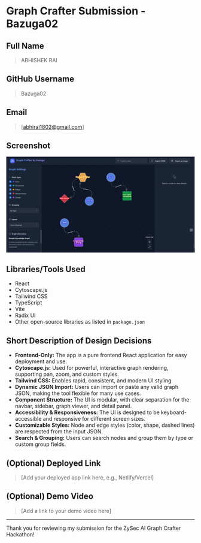 # Graph Crafter Submission - Bazuga02

## Full Name

> ABHISHEK RAI

## GitHub Username

> Bazuga02

## Email

> [abhirai1802@gmail.com]

## Screenshot

![App Screenshot](./image.png)

## Libraries/Tools Used

- React
- Cytoscape.js
- Tailwind CSS
- TypeScript
- Vite
- Radix UI
- Other open-source libraries as listed in `package.json`

## Short Description of Design Decisions

- **Frontend-Only:** The app is a pure frontend React application for easy deployment and use.
- **Cytoscape.js:** Used for powerful, interactive graph rendering, supporting pan, zoom, and custom styles.
- **Tailwind CSS:** Enables rapid, consistent, and modern UI styling.
- **Dynamic JSON Import:** Users can import or paste any valid graph JSON, making the tool flexible for many use cases.
- **Component Structure:** The UI is modular, with clear separation for the navbar, sidebar, graph viewer, and detail panel.
- **Accessibility & Responsiveness:** The UI is designed to be keyboard-accessible and responsive for different screen sizes.
- **Customizable Styles:** Node and edge styles (color, shape, dashed lines) are respected from the input JSON.
- **Search & Grouping:** Users can search nodes and group them by type or custom group fields.

## (Optional) Deployed Link

> [Add your deployed app link here, e.g., Netlify/Vercel]

## (Optional) Demo Video

> [Add a link to your demo video here]

---

Thank you for reviewing my submission for the ZySec AI Graph Crafter Hackathon!

